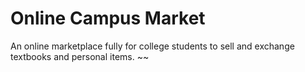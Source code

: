 # Online Campus Market
An online marketplace fully for college students to sell and exchange textbooks and personal items. ~~
